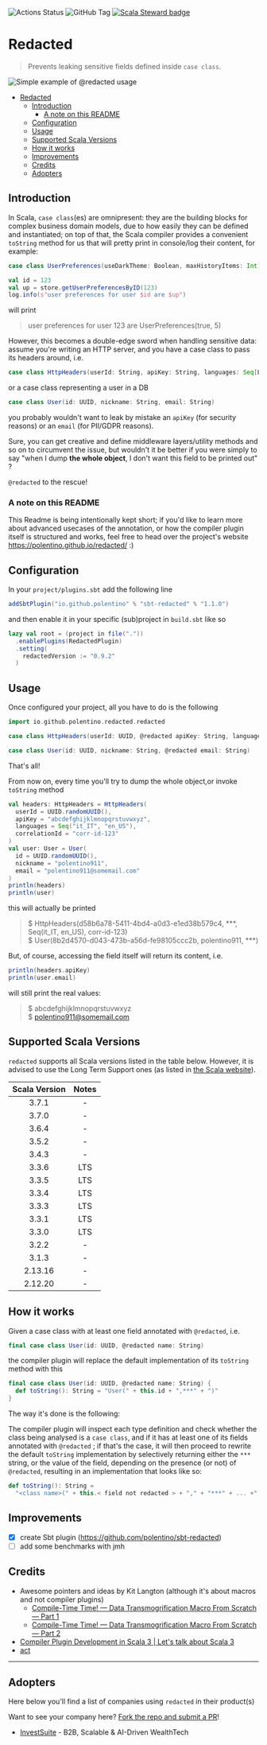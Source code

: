 ![Actions Status](https://github.com/polentino/redacted/actions/workflows/ci.yml/badge.svg)
![GitHub Tag](https://img.shields.io/github/v/tag/polentino/redacted?sort=semver&label=Latest%20Tag&color=limegreen&logo=git&logoColor=limegreen&link=https%3A%2F%2Fgithub.com%2Fpolentino%2Fredacted%2Freleases)
[![Scala Steward badge](https://img.shields.io/badge/Scala_Steward-helping-blue.svg?style=flat&logo=data:image/png;base64,iVBORw0KGgoAAAANSUhEUgAAAA4AAAAQCAMAAAARSr4IAAAAVFBMVEUAAACHjojlOy5NWlrKzcYRKjGFjIbp293YycuLa3pYY2LSqql4f3pCUFTgSjNodYRmcXUsPD/NTTbjRS+2jomhgnzNc223cGvZS0HaSD0XLjbaSjElhIr+AAAAAXRSTlMAQObYZgAAAHlJREFUCNdNyosOwyAIhWHAQS1Vt7a77/3fcxxdmv0xwmckutAR1nkm4ggbyEcg/wWmlGLDAA3oL50xi6fk5ffZ3E2E3QfZDCcCN2YtbEWZt+Drc6u6rlqv7Uk0LdKqqr5rk2UCRXOk0vmQKGfc94nOJyQjouF9H/wCc9gECEYfONoAAAAASUVORK5CYII=)](https://scala-steward.org)
<!-- commented out until I figure out why they're not updated anymore
![Sonatype Nexus (Releases)](https://img.shields.io/nexus/r/io.github.polentino/redacted_3.1.3?server=https%3A%2F%2Fs01.oss.sonatype.org&label=Sonatype%20-%20redacted&color=blue)
![Sonatype Nexus (Releases)](https://img.shields.io/nexus/r/io.github.polentino/redacted-plugin_3.1.3?server=https%3A%2F%2Fs01.oss.sonatype.org&label=Sonatype%20-%20redacted%20plugin&color=blue)
-->

# Redacted

> Prevents leaking sensitive fields defined inside `case class`.

![Simple example of @redacted usage](demo/redacted-example.gif "Sample usage")

<!-- TOC -->

* [Redacted](#redacted)
    * [Introduction](#introduction)
        * [A note on this README](#a-note-on-this-readme)
    * [Configuration](#configuration)
    * [Usage](#usage)
    * [Supported Scala Versions](#supported-scala-versions)
    * [How it works](#how-it-works)
    * [Improvements](#improvements)
    * [Credits](#credits)
    * [Adopters](#adopters)

<!-- TOC -->

## Introduction

In Scala, `case class`(es) are omnipresent: they are the building blocks for complex business domain models, due to how
easily they can be defined and instantiated; on top of that, the Scala compiler provides a convenient `toString` method
for us that will pretty print in console/log their content, for example:

```scala 3
case class UserPreferences(useDarkTheme: Boolean, maxHistoryItems: Int)

val id = 123
val up = store.getUserPreferencesByID(123)
log.info(s"user preferences for user $id are $up")
```

will print

> user preferences for user 123 are UserPreferences(true, 5)

However, this becomes a double-edge sword when handling sensitive data: assume you're writing an HTTP server, and you
have a case class to pass its headers around, i.e.

```scala 3
case class HttpHeaders(userId: String, apiKey: String, languages: Seq[Locale], correlationId: String)
```

or a case class representing a user in a DB

```scala 3
case class User(id: UUID, nickname: String, email: String)
```

you probably wouldn't want to leak by mistake an `apiKey` (for security reasons) or an `email` (for PII/GDPR reasons).

Sure, you can get creative and define middleware layers/utility methods and so on to circumvent the issue, but wouldn't
it be better if you were simply to say "when I dump **the whole object**, I don't want this field to be printed out" ?

`@redacted` to the rescue!

### A note on this README

This Readme is being intentionally kept short; if you'd like to learn more about advanced usecases of the annotation, or
how the compiler plugin itself is structured and works, feel free to head over the project's
website https://polentino.github.io/redacted/ :) 

## Configuration

In your `project/plugins.sbt` add the following line

```scala
addSbtPlugin("io.github.polentino" % "sbt-redacted" % "1.1.0")
```

and then enable it in your specific (sub)project in `build.sbt` like so

```scala
lazy val root = (project in file("."))
  .enablePlugins(RedactedPlugin)
  .setting(
    redactedVersion := "0.9.2"
  )
```

## Usage

Once configured your project, all you have to do is the following

```scala 3
import io.github.polentino.redacted.redacted

case class HttpHeaders(userId: UUID, @redacted apiKey: String, languages: Seq[Locale], correlationId: String)

case class User(id: UUID, nickname: String, @redacted email: String)
```

That's all!

From now on, every time you'll try to dump the whole object,or invoke `toString` method

```scala 3
val headers: HttpHeaders = HttpHeaders(
  userId = UUID.randomUUID(),
  apiKey = "abcdefghijklmnopqrstuvwxyz",
  languages = Seq("it_IT", "en_US"),
  correlationId = "corr-id-123"
)
val user: User = User(
  id = UUID.randomUUID(),
  nickname = "polentino911",
  email = "polentino911@somemail.com"
)
println(headers)
println(user)
```

this will actually be printed
> $ HttpHeaders(d58b6a78-5411-4bd4-a0d3-e1ed38b579c4, ***, Seq(it_IT, en_US), corr-id-123)  
> $ User(8b2d4570-d043-473b-a56d-fe98105ccc2b, polentino911, ***)

But, of course, accessing the field itself will return its content, i.e.

```scala 3
println(headers.apiKey)
println(user.email)
```

will still print the real values:
> $ abcdefghijklmnopqrstuvwxyz   
> $ polentino911@somemail.com

## Supported Scala Versions

`redacted` supports all Scala versions listed in the table below. However, it is advised to use the Long Term Support
ones (as listed in [the Scala website](https://www.scala-lang.org/download/all.html)).

| Scala Version | Notes |
|:-------------:|:-----:|
|     3.7.1     |   -   |
|     3.7.0     |   -   |
|     3.6.4     |   -   |
|     3.5.2     |   -   |
|     3.4.3     |   -   |
|     3.3.6     |  LTS  |
|     3.3.5     |  LTS  |
|     3.3.4     |  LTS  |
|     3.3.3     |  LTS  |
|     3.3.1     |  LTS  |
|     3.3.0     |  LTS  |
|     3.2.2     |   -   |
|     3.1.3     |   -   |
|    2.13.16    |   -   |
|    2.12.20    |   -   |

## How it works

Given a case class with at least one field annotated with `@redacted`, i.e.

```scala 3
final case class User(id: UUID, @redacted name: String)
```

the compiler plugin will replace the default implementation of its `toString` method with this

```scala 3
final case class User(id: UUID, @redacted name: String) {
  def toString(): String = "User(" + this.id + ",***" + ")"
}
```

The way it's done is the following:

The compiler plugin will inspect each type definition and check whether the class being analysed is a `case class`, and
if it has at least one of its fields annotated with `@redacted` ; if that's the case, it will then proceed to rewrite
the default `toString` implementation by selectively returning either the `***` string, or the value of the field,
depending on the presence (or not) of `@redacted`, resulting in an implementation that looks like so:

```scala 3
def toString(): String =
  "<class name>(" + this.< field not redacted > + "," + "***" + ... +")"
```

## Improvements

* [x] create Sbt plugin (https://github.com/polentino/sbt-redacted)
* [ ] add some benchmarks with jmh

## Credits

* Awesome pointers and ideas by Kit Langton (although it's about macros and not compiler plugins)
    * [Compile-Time Time! — Data Transmogrification Macro From Scratch — Part 1](https://www.youtube.com/watch?v=h9hCm7GRbfE)
    * [Compile-Time Time! — Data Transmogrification Macro From Scratch — Part 2](https://www.youtube.com/watch?v=w7pzqHXGnf8)
* [Compiler Plugin Development in Scala 3 | Let's talk about Scala 3](https://www.youtube.com/watch?v=oqYd_Lwj2p0)
* [act](https://github.com/nektos/act)

---

## Adopters

Here below you'll find a list of companies using `redacted` in their product(s)

Want to see your company here? [Fork the repo and submit a PR](https://github.com/polentino/redacted/fork)!

* [InvestSuite](https://www.investsuite.com) - B2B, Scalable & AI-Driven WealthTech

